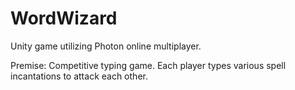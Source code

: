 # WordWizard

Unity game utilizing Photon online multiplayer. 

Premise: Competitive typing game. Each player types various spell incantations to attack each other.
